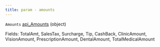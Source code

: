 ```yaml
---
title: param - amounts
---
```


`Amounts` [api\_Amounts](../../api-reference/soap-api-v1/soap-object-dictionary-wip.md#api_amounts) (object)

Fields: TotalAmt, SalesTax, Surcharge, Tip, CashBack, ClinicAmount, VisionAmount, PrescriptionAmount, DentalAmount, TotalMedicalAmount
